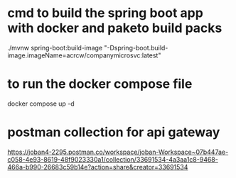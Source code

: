 # cmd to build the spring boot app with docker and paketo build packs
 ./mvnw spring-boot:build-image "-Dspring-boot.build-image.imageName=acrcw/companymicrosvc:latest"

# to run the docker compose file
 docker compose up -d

# postman collection for api gateway
https://joban4-2295.postman.co/workspace/joban-Workspace~07b447ae-c058-4e93-8619-48f9023330a1/collection/33691534-4a3aa1c8-9468-466a-b990-26683c59b14e?action=share&creator=33691534